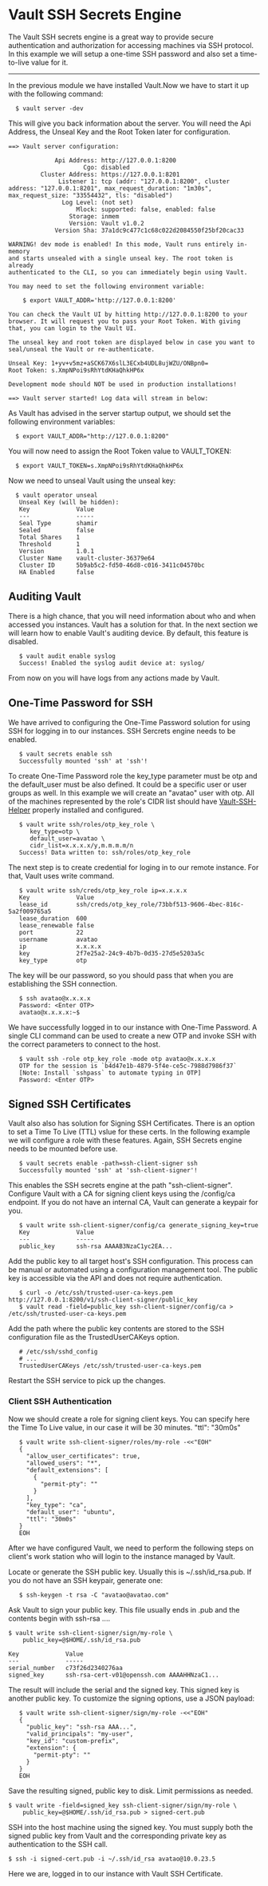 # Vault SSH Secrets Engine


   The Vault SSH secrets engine is a great way to provide secure authentication and authorization for accessing machines via SSH protocol.
   In this example we will setup a one-time SSH password and also set a time-to-live value for it.
 
 ----
 
In the previous module we have installed Vault.Now we have to start it up with the following command:

```shell
  $ vault server -dev
```

This will give you back information about the server. You will need the Api Address, the Unseal Key and the Root Token later for configuration.

```shell
==> Vault server configuration:

             Api Address: http://127.0.0.1:8200
                     Cgo: disabled
         Cluster Address: https://127.0.0.1:8201
              Listener 1: tcp (addr: "127.0.0.1:8200", cluster address: "127.0.0.1:8201", max_request_duration: "1m30s", max_request_size: "33554432", tls: "disabled")
               Log Level: (not set)
                   Mlock: supported: false, enabled: false
                 Storage: inmem
                 Version: Vault v1.0.2
             Version Sha: 37a1dc9c477c1c68c022d2084550f25bf20cac33

WARNING! dev mode is enabled! In this mode, Vault runs entirely in-memory
and starts unsealed with a single unseal key. The root token is already
authenticated to the CLI, so you can immediately begin using Vault.

You may need to set the following environment variable:

    $ export VAULT_ADDR='http://127.0.0.1:8200'

You can check the Vault UI by hitting http://127.0.0.1:8200 to your browser. It will request you to pass your Root Token. With giving that, you can login to the Vault UI.

The unseal key and root token are displayed below in case you want to
seal/unseal the Vault or re-authenticate.

Unseal Key: 1+yv+v5mz+aSCK67X6slL3ECxb4UDL8ujWZU/ONBpn0=
Root Token: s.XmpNPoi9sRhYtdKHaQhkHP6x

Development mode should NOT be used in production installations!

==> Vault server started! Log data will stream in below:

```

As Vault has advised in the server startup output, we should set the following environment variables:

```shell
  $ export VAULT_ADDR="http://127.0.0.1:8200"
```

You will now need to assign the Root Token value to VAULT_TOKEN:

```shell
  $ export VAULT_TOKEN=s.XmpNPoi9sRhYtdKHaQhkHP6x
```

Now we need to unseal Vault using the unseal key:

```shell
  $ vault operator unseal
   Unseal Key (will be hidden):
   Key             Value
   ---             -----
   Seal Type       shamir
   Sealed          false
   Total Shares    1
   Threshold       1
   Version         1.0.1
   Cluster Name    vault-cluster-36379e64
   Cluster ID      5b9ab5c2-fd50-46d8-c016-3411c04570bc
   HA Enabled      false
```



## Auditing Vault


There is a high chance, that you will need information about who and when accessed you instances. Vault has a solution for that. In the next section we will learn how to enable Vault's auditing device. By default, this feature is disabled.

```shell
   $ vault audit enable syslog
   Success! Enabled the syslog audit device at: syslog/
```

From now on you will have logs from any actions made by Vault.



## One-Time Password for SSH


We have arrived to configuring the One-Time Password solution for using SSH for logging in to our instances.
SSH Sercrets engine needs to be enabled.

```shell
   $ vault secrets enable ssh
   Successfully mounted 'ssh' at 'ssh'!
```

To create One-Time Password role the key_type parameter must be otp and the default_user must be also defined. It could be a specific user or user groups as well. In this example we will create an "avatao" user with otp. All of the machines represented by the role's CIDR list should have [Vault-SSH-Helper](https://github.com/hashicorp/vault-ssh-helper) properly installed and configured.

```shell
   $ vault write ssh/roles/otp_key_role \
      key_type=otp \
      default_user=avatao \
      cidr_list=x.x.x.x/y,m.m.m.m/n
   Success! Data written to: ssh/roles/otp_key_role
```

The next step is to create credential for loging in to our remote instance. For that, Vault uses write command.

```shell
   $ vault write ssh/creds/otp_key_role ip=x.x.x.x
   Key             Value
   lease_id        ssh/creds/otp_key_role/73bbf513-9606-4bec-816c-5a2f009765a5
   lease_duration  600
   lease_renewable false
   port            22
   username        avatao
   ip              x.x.x.x
   key             2f7e25a2-24c9-4b7b-0d35-27d5e5203a5c
   key_type        otp
```

The key will be our password, so you should pass that when you are establishing the SSH connection.

```shell
   $ ssh avatao@x.x.x.x
   Password: <Enter OTP>
   avatao@x.x.x.x:~$
```

We have successfully logged in to our instance with One-Time Password.
A single CLI command can be used to create a new OTP and invoke SSH with the correct parameters to connect to the host.

```shell
   $ vault ssh -role otp_key_role -mode otp avatao@x.x.x.x
   OTP for the session is `b4d47e1b-4879-5f4e-ce5c-7988d7986f37`
   [Note: Install `sshpass` to automate typing in OTP]
   Password: <Enter OTP>
```



## Signed SSH Certificates


Vault also also has solution for Signing SSH Certificates. There is an option to set a Time To Live (TTL) vslue for these certs. In the following example we will configure a role with these features.
Again, SSH Secrets engine needs to be mounted before use.

```shell
   $ vault secrets enable -path=ssh-client-signer ssh
   Successfully mounted 'ssh' at 'ssh-client-signer'!
```

This enables the SSH secrets engine at the path "ssh-client-signer".
Configure Vault with a CA for signing client keys using the /config/ca endpoint. If you do not have an internal CA, Vault can generate a keypair for you.

```shell
   $ vault write ssh-client-signer/config/ca generate_signing_key=true
   Key             Value
   ---             -----
   public_key      ssh-rsa AAAAB3NzaC1yc2EA...
```
Add the public key to all target host's SSH configuration. This process can be manual or automated using a configuration management tool. The public key is accessible via the API and does not require authentication.

```shell
   $ curl -o /etc/ssh/trusted-user-ca-keys.pem http://127.0.0.1:8200/v1/ssh-client-signer/public_key
   $ vault read -field=public_key ssh-client-signer/config/ca > /etc/ssh/trusted-user-ca-keys.pem
```

Add the path where the public key contents are stored to the SSH configuration file as the TrustedUserCAKeys option.

```shell
   # /etc/ssh/sshd_config
   # ...
   TrustedUserCAKeys /etc/ssh/trusted-user-ca-keys.pem
```

Restart the SSH service to pick up the changes.



### Client SSH Authentication


Now we should create a role for signing client keys. You can specify here the Time To Live value, in our case it will be 30 minutes. "ttl": "30m0s"

```shell
   $ vault write ssh-client-signer/roles/my-role -<<"EOH"
   {
     "allow_user_certificates": true,
     "allowed_users": "*",
     "default_extensions": [
       {
         "permit-pty": ""
       }
     ],
     "key_type": "ca",
     "default_user": "ubuntu",
     "ttl": "30m0s"
   }
   EOH
```

After we have configured Vault, we need to perform the following steps on client's work station who will login to the instance managed by Vault.

Locate or generate the SSH public key. Usually this is ~/.ssh/id_rsa.pub. If you do not have an SSH keypair, generate one:

```shell
   $ ssh-keygen -t rsa -C "avatao@avatao.com"
```

Ask Vault to sign your public key. This file usually ends in .pub and the contents begin with ssh-rsa ....

```shell
$ vault write ssh-client-signer/sign/my-role \
    public_key=@$HOME/.ssh/id_rsa.pub

Key             Value
---             -----
serial_number   c73f26d2340276aa
signed_key      ssh-rsa-cert-v01@openssh.com AAAAHHNzaC1...
```

The result will include the serial and the signed key. This signed key is another public key.
To customize the signing options, use a JSON payload:

```shell
   $ vault write ssh-client-signer/sign/my-role -<<"EOH"
   {
     "public_key": "ssh-rsa AAA...",
     "valid_principals": "my-user",
     "key_id": "custom-prefix",
     "extension": {
       "permit-pty": ""
     }
   }
   EOH
```

Save the resulting signed, public key to disk. Limit permissions as needed.

```shell
$ vault write -field=signed_key ssh-client-signer/sign/my-role \
    public_key=@$HOME/.ssh/id_rsa.pub > signed-cert.pub
```

SSH into the host machine using the signed key. You must supply both the signed public key from Vault and the corresponding private key as authentication to the SSH call.

```shell
$ ssh -i signed-cert.pub -i ~/.ssh/id_rsa avatao@10.0.23.5
```

Here we are, logged in to our instance with Vault SSH Certificate.
